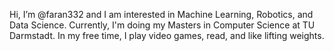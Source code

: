 Hi, I’m @faran332 and I am interested in Machine Learning, Robotics, and Data Science. 
Currently, I'm doing my Masters in Computer Science at TU Darmstadt. 
In my free time, I play video games, read, and like lifting weights. 

<!---
faran332/faran332 is a ✨ special ✨ repository because its `README.md` (this file) appears on your GitHub profile.
You can click the Preview link to take a look at your changes.
--->
